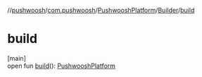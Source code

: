 //[pushwoosh](../../../../index.md)/[com.pushwoosh](../../index.md)/[PushwooshPlatform](../index.md)/[Builder](index.md)/[build](build.md)

# build

[main]\
open fun [build](build.md)(): [PushwooshPlatform](../index.md)
